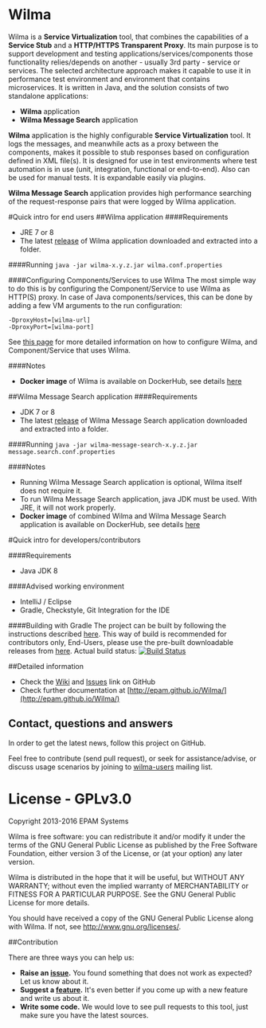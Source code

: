 Wilma
===========
Wilma is a **Service Virtualization** tool, that combines the capabilities of a **Service Stub** and a **HTTP/HTTPS Transparent Proxy**. 
Its main purpose is to support development and testing applications/services/components those functionality relies/depends on another - usually 3rd party - service or services. 
The selected architecture approach makes it capable to use it in performance test environment and environment that contains microservices. 
It is written in Java, and the solution consists of two standalone applications:

* **Wilma** application
* **Wilma Message Search** application

**Wilma** application is the highly configurable **Service Virtualization** tool. 
It logs the messages, and meanwhile acts as a proxy between the components, makes it possible to stub responses based on configuration defined in XML file(s).
It is designed for use in test environments where test automation is in use (unit, integration, functional or end-to-end).
Also can be used for manual tests. It is expandable easily via plugins.

**Wilma Message Search** application provides high performance searching of the request-response pairs that were logged by Wilma application.

#Quick intro for end users
##Wilma application
####Requirements
* JRE 7 or 8
* The latest [release](https://github.com/epam/Wilma/releases) of Wilma application downloaded and extracted into a folder.

####Running
`java -jar wilma-x.y.z.jar wilma.conf.properties`

####Configuring Components/Services to use Wilma
The most simple way to do this is by configuring the Component/Service to use Wilma as HTTP(S) proxy. 
In case of Java components/services, this can be done by adding a few VM arguments to the run configuration:

```
-DproxyHost=[wilma-url]
-DproxyPort=[wilma-port]
```

See [this page](http://epam.github.io/Wilma/endusers/index.html) for more detailed information on how to configure Wilma, and Component/Service that uses Wilma.

####Notes
* **Docker image** of Wilma is available on DockerHub, see details [here](https://github.com/epam/Wilma/wiki/Docker-image-of-Wilma)

##Wilma Message Search application
####Requirements
* JDK 7 or 8
* The latest [release](https://github.com/epam/Wilma/releases) of Wilma Message Search application downloaded and extracted into a folder.

####Running
`java -jar wilma-message-search-x.y.z.jar message.search.conf.properties`

####Notes
* Running Wilma Message Search application is optional, Wilma itself does not require it.
* To run Wilma Message Search application, java JDK must be used. With JRE, it will not work properly.
* **Docker image** of combined Wilma and Wilma Message Search application is available on DockerHub, see details [here](https://github.com/epam/Wilma/wiki/Docker-image-of-Wilma)

#Quick intro for developers/contributors

####Requirements
* Java JDK 8

####Advised working environment
* IntelliJ / Eclipse
* Gradle, Checkstyle, Git Integration for the IDE

####Building with Gradle
The project can be built by following the instructions described [here](https://github.com/epam/Wilma/wiki/DEV,-Build-from-Scratch).
This way of build is recommended for contributors only, End-Users, please use the pre-built downloadable releases from [here](https://github.com/epam/Wilma/releases).
Actual build status: [![Build Status](https://travis-ci.org/epam/Wilma.svg?branch=master)](https://travis-ci.org/epam/Wilma)

##Detailed information
* Check the [Wiki](https://github.com/epam/Wilma/wiki) and [Issues](https://github.com/epam/Wilma/issues) link on GitHub
* Check further documentation at [http://epam.github.io/Wilma/](http://epam.github.io/Wilma/)

## Contact, questions and answers
In order to get the latest news, follow this project on GitHub.

Feel free to contribute (send pull request), or seek for assistance/advise, or discuss usage scenarios by joining to [wilma-users](https://groups.google.com/forum/#!forum/wilma-users) mailing list.

# License - GPLv3.0
Copyright 2013-2016 EPAM Systems

Wilma is free software: you can redistribute it and/or modify
it under the terms of the GNU General Public License as published by
the Free Software Foundation, either version 3 of the License, or
(at your option) any later version.

Wilma is distributed in the hope that it will be useful,
but WITHOUT ANY WARRANTY; without even the implied warranty of
MERCHANTABILITY or FITNESS FOR A PARTICULAR PURPOSE.  See the
GNU General Public License for more details.

You should have received a copy of the GNU General Public License
along with Wilma.  If not, see <http://www.gnu.org/licenses/>.

##Contribution

There are three ways you can help us:

* **Raise an [issue](https://github.com/epam/Wilma/issues).** You found something that does not work as expected? Let us know about it.
* **Suggest a [feature](https://groups.google.com/forum/#!forum/wilma-users).** It's even better if you come up with a new feature and write us about it.
* **Write some code.** We would love to see pull requests to this tool, just make sure you have the latest sources.